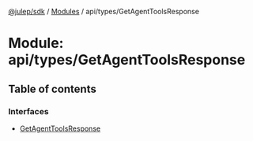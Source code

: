 [@julep/sdk](../README.md) / [Modules](../modules.md) / api/types/GetAgentToolsResponse

# Module: api/types/GetAgentToolsResponse

## Table of contents

### Interfaces

- [GetAgentToolsResponse](../interfaces/api_types_GetAgentToolsResponse.GetAgentToolsResponse.md)
